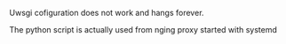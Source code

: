 Uwsgi cofiguration does not work and hangs forever.

The python script is actually used from nging proxy started with systemd
